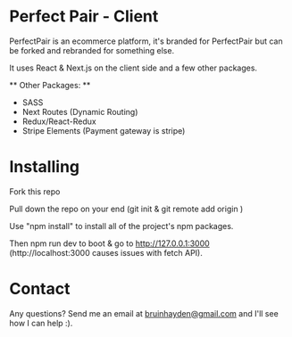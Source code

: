 # Perfect Pair - Client #

PerfectPair is an ecommerce platform, it's branded for PerfectPair but can be forked and rebranded for something else.

It uses React & Next.js on the client side and a few other packages.

** Other Packages: **
* SASS
* Next Routes (Dynamic Routing)
* Redux/React-Redux
* Stripe Elements (Payment gateway is stripe)

# Installing #

Fork this repo

Pull down the repo on your end (git init & git remote add origin <your repo url>)

Use "npm install" to install all of the project's npm packages.

Then npm run dev to boot & go to http://127.0.0.1:3000 (http://localhost:3000 causes issues with fetch API).

# Contact #

Any questions? Send me an email at bruinhayden@gmail.com and I'll see how I can help :).